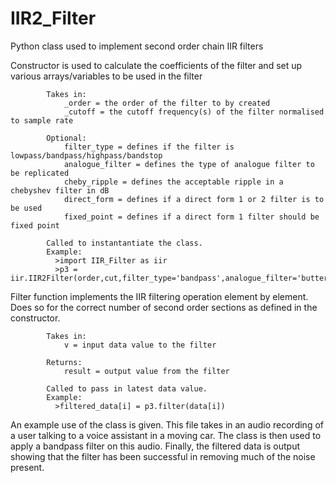 # IIR2_Filter
Python class used to implement second order chain IIR filters


Constructor is used to calculate the coefficients of the filter and set up various arrays/variables
            to be used in the filter
            
            Takes in:
                _order = the order of the filter to by created
                _cutoff = the cutoff frequency(s) of the filter normalised to sample rate
            
            Optional:
                filter_type = defines if the filter is lowpass/bandpass/highpass/bandstop
                analogue_filter = defines the type of analogue filter to be replicated
                cheby_ripple = defines the acceptable ripple in a chebyshev filter in dB
                direct_form = defines if a direct form 1 or 2 filter is to be used
                fixed_point = defines if a direct form 1 filter should be fixed point
                
            Called to instantantiate the class. 
            Example:
              >import IIR_Filter as iir
              >p3 = iir.IIR2Filter(order,cut,filter_type='bandpass',analogue_filter='butter',direct_form=1,fixed_point=False)
                
Filter function implements the IIR filtering operation element by element. Does so for
             the correct number of second order sections as defined in the constructor.
             
             
            Takes in:
                v = input data value to the filter
                
            Returns:
                result = output value from the filter
                
            Called to pass in latest data value.
            Example:
              >filtered_data[i] = p3.filter(data[i])
              
 An example use of the class is given. This file takes in an audio recording of a user talking to a voice assistant in a moving car. The class is then used to apply a bandpass filter on this audio. Finally, the filtered data is output showing that the filter has been successful in removing much of the noise present.
